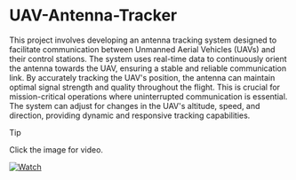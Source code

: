 # UAV-Antenna-Tracker

This project involves developing an antenna tracking system designed to facilitate communication between Unmanned Aerial Vehicles (UAVs) and their control stations. The system uses real-time data to continuously orient the antenna towards the UAV, ensuring a stable and reliable communication link. By accurately tracking the UAV's position, the antenna can maintain optimal signal strength and quality throughout the flight. This is crucial for mission-critical operations where uninterrupted communication is essential. The system can adjust for changes in the UAV's altitude, speed, and direction, providing dynamic and responsive tracking capabilities.

> [!TIP]
> Click the image for video.

[![Watch](https://img.youtube.com/vi/jAKeteho8II/maxresdefault.jpg)](https://youtu.be/jAKeteho8II)


